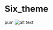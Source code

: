 # Six_theme
pum
![alt text](https://sun9-41.userapi.com/c855416/v855416114/18cb27/hCOFKpw2or8.jpg) 
